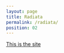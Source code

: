 ```yaml
---
layout: page
title: Radiata
permalink: /radiata/
position: 02
---
```


<a href="https://radiata.ai/" target="_blank" rel="noopener noreferrer">This is the site</a>

